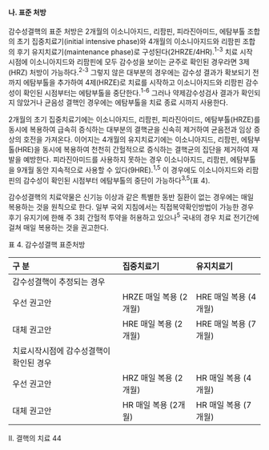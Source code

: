 #### 나. 표준 처방

감수성결핵의 표준 처방은 2개월의 이소니아지드, 리팜핀, 피라진아미드, 에탐부톨 조합의 초기 집중치료기(initial intensive phase)와 4개월의 이소니아지드와 리팜핀 조합의 후기 유지치료기(maintenance phase)로 구성된다(2HRZE/4HR).<sup>1-3</sup> 치료 시작 시점에 이소니아지드와 리팜핀에 모두 감수성을 보이는 균주로 확인된 경우라면 3제(HRZ) 처방이 가능하다.<sup>2-3</sup> 그렇지 않은 대부분의 경우에는 감수성 결과가 확보되기 전까지 에탐부톨을 추가하여 4제(HRZE)로 치료를 시작하고 이소니아지드와 리팜핀 감수성이 확인된 시점부터는 에탐부톨을 중단한다.<sup>1-6</sup> 그러나 약제감수성검사 결과가 확인되지 않았거나 균음성 결핵인 경우에는 에탐부톨을 치료 종료 시까지 사용한다.

2개월의 초기 집중치료기에는 이소니아지드, 리팜핀, 피라진아미드, 에탐부톨(HRZE)를 동시에 복용하여 급속히 증식하는 대부분의 결핵균을 신속히 제거하여 균음전과 임상 증상의 호전을 가져온다. 이어지는 4개월의 유지치료기에는 이소니아지드, 리팜핀, 에탐부톨(HRE)을 동시에 복용하여 천천히 간헐적으로 증식하는 결핵균의 집단을 제거하여 재발을 예방한다. 피라진아미드를 사용하지 못하는 경우 이소니아지드, 리팜핀, 에탐부톨을 9개월 동안 지속적으로 사용할 수 있다(9HRE).<sup>1,5</sup> 이 경우에도 이소니아지드와 리팜핀의 감수성이 확인된 시점부터 에탐부톨의 중단이 가능하다<sup>3,5</sup>(표 4).

감수성결핵의 치료약물은 신기능 이상과 같은 특별한 동반 질환이 없는 경우에는 매일 복용하는 것을 원칙으로 한다. 일부 국외 지침에서는 직접복약확인방법이 가능한 경우 후기 유지기에 한해 주 3회 간헐적 투약을 허용하고 있으나<sup>5</sup> 국내의 경우 치료 전기간에 걸쳐 매일 복용하는 것을 권고한다.

표 4. 감수성결핵 표준처방

| 구 분 | 집중치료기 | 유지치료기 |
| :---------------------- | :-------------------- | :-------------------- |
| 감수성결핵이 추정되는 경우 | | |
| 우선 권고안 | HRZE 매일 복용 (2개월) | HRE 매일 복용 (4개월) |
| 대체 권고안 | HRE 매일 복용 (2개월) | HRE 매일 복용 (7개월) |
| 치료시작시점에 감수성결핵이 확인된 경우 | | |
| 우선 권고안 | HRZ 매일 복용 (2개월) | HR 매일 복용 (4개월) |
| 대체 권고안 | HR 매일 복용 (2개월) | HR 매일 복용 (7개월) |

II. 결핵의 치료 <PAGE>44